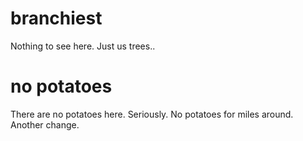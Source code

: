 # branchiest

Nothing to see here.  Just us trees..

# no potatoes

There are no potatoes here.  Seriously.  No potatoes for miles around.  Another change.
